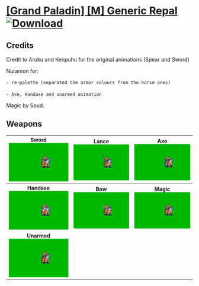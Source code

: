 # [\[Grand Paladin\] \[M\] Generic Repal](./) [![Download](https://img.shields.io/badge/Download-Click%20Here!-red)](https://minhaskamal.github.io/DownGit/#/home?url=https://github.com/Klokinator/FE-Repo/tree/main/Battle%20Animations%2FMounted%20-%20Cavs%2C%20Paladins%2C%20Rangers%2F%5BGrand%20Paladin%5D%20%5BM%5D%20Generic%20Repal)
## Credits

Credit to Aruku and Kenpuhu for the original animations (Spear and Sword)

Nuramon for:

	- re-palette (separated the armor colours from the horse ones)
	
	- Axe, Handaxe and unarmed animation
	
Magic by Spud.

## Weapons

| <b>Sword</b><br/><img alt="Sword animation" src="./1.%20Sword/Sword.gif"/> | <b>Lance</b><br/><img alt="Lance animation" src="./2.%20Lance/Lance.gif"/> | <b>Axe</b><br/><img alt="Axe animation" src="./3.%20Axe/Axe.gif"/> |
| :---: | :---: | :---: |
| <b>Handaxe</b><br/><img alt="Handaxe animation" src="./4.%20Handaxe/Handaxe.gif"/> | <b>Bow</b><br/><img alt="Bow animation" src="./5.%20Bow/Bow.gif"/> | <b>Magic</b><br/><img alt="Magic animation" src="./6.%20Magic/Magic.gif"/> |
| <b>Unarmed</b><br/><img alt="Unarmed animation" src="./8.%20Unarmed/Unarmed.gif"/> |
